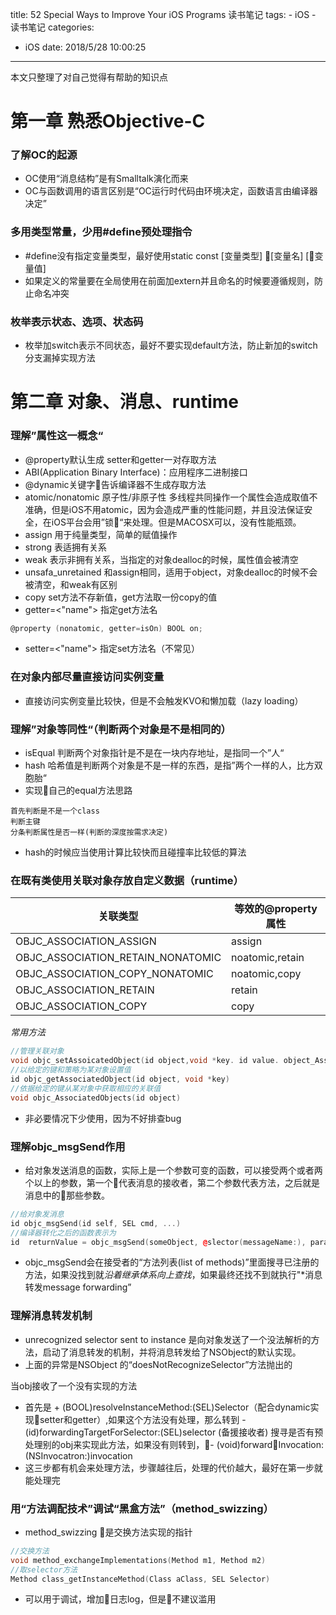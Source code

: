 title: 52 Special Ways to Improve Your iOS Programs 读书笔记
tags:
	- iOS
	- 读书笔记
categories:
- iOS
date: 2018/5/28 10:00:25
---

本文只整理了对自己觉得有帮助的知识点

# 第一章 熟悉Objective-C

### 了解OC的起源 
- OC使用“消息结构”是有Smalltalk演化而来
- OC与函数调用的语言区别是“OC运行时代码由环境决定，函数语言由编译器决定”

### 多用类型常量，少用#define预处理指令
- #define没有指定变量类型，最好使用static const [变量类型] [变量名] [变量值]
- 如果定义的常量要在全局使用在前面加extern并且命名的时候要遵循规则，防止命名冲突

### 枚举表示状态、选项、状态码
- 枚举加switch表示不同状态，最好不要实现default方法，防止新加的switch分支漏掉实现方法


# 第二章 对象、消息、runtime


### 理解”属性这一概念“
- @property默认生成 setter和getter一对存取方法
- ABI(Application Binary Interface)：应用程序二进制接口
- @dynamic关键字告诉编译器不生成存取方法
- atomic/nonatomic 原子性/非原子性 多线程共同操作一个属性会造成取值不准确，但是iOS不用atomic，因为会造成严重的性能问题，并且没法保证安全，在iOS平台会用”锁“来处理。但是MACOSX可以，没有性能瓶颈。
- assign 用于纯量类型，简单的赋值操作
- strong 表适拥有关系
- weak 表示非拥有关系，当指定的对象dealloc的时候，属性值会被清空
- unsafa_unretained  和assign相同，适用于object，对象dealloc的时候不会被清空，和weak有区别
- copy set方法不存新值，get方法取一份copy的值
- getter=<"name"> 指定get方法名
```c
@property (nonatomic, getter=isOn) BOOL on;
```
- setter=<"name"> 指定set方法名（不常见）
<!--more-->
### 在对象内部尽量直接访问实例变量
- 直接访问实例变量比较快，但是不会触发KVO和懒加载（lazy loading）
### 理解”对象等同性“（判断两个对象是不是相同的）
- isEqual 判断两个对象指针是不是在一块内存地址，是指同一个”人“
- hash 哈希值是判断两个对象是不是一样的东西，是指”两个一样的人，比方双胞胎“
- 实现自己的equal方法思路
```
首先判断是不是一个class
判断主键
分条判断属性是否一样(判断的深度按需求决定)
```
- hash的时候应当使用计算比较快而且碰撞率比较低的算法

### 在既有类使用关联对象存放自定义数据（runtime）
|关联类型|等效的@property属性|
|-|-|
|OBJC_ASSOCIATION_ASSIGN|assign|
|OBJC_ASSOCIATION_RETAIN_NONATOMIC|noatomic,retain|
|OBJC_ASSOCIATION_COPY_NONATOMIC|noatomic,copy|
|OBJC_ASSOCIATION_RETAIN|retain|
|OBJC_ASSOCIATION_COPY|copy|

*常用方法*
```C
//管理关联对象
void objc_setAssoicatedObject(id object,void *key. id value. object_AssociationPolicy policy)
//以给定的键和策略为某对象设置值
id objc_getAssociatedObject(id object, void *key)
//依据给定的键从某对象中获取相应的关联值
void objc_AssociatedObjects(id object)
```
- 非必要情况下少使用，因为不好排查bug
### 理解objc_msgSend作用
- 给对象发送消息的函数，实际上是一个参数可变的函数，可以接受两个或者两个以上的参数，第一个代表消息的接收者，第二个参数代表方法，之后就是消息中的那些参数。
```C++
//给对象发消息
id objc_msgSend(id self, SEL cmd, ...)
//编译器转化之后的函数表示为
id  returnValue = objc_msgSend(someObject, @slector(messageName:), parameter);
```

- objc_msgSend会在接受者的“方法列表(list of methods)”里面搜寻已注册的方法，如果没找到就*沿着继承体系向上查找*，如果最终还找不到就执行"*消息转发message forwarding”

### 理解消息转发机制
- unrecognized selector sent to instance 是向对象发送了一个没法解析的方法，启动了消息转发的机制，并将消息转发给了NSObject的默认实现。
- 上面的异常是NSObject 的“doesNotRecognizeSelector”方法抛出的

当obj接收了一个没有实现的方法
- 首先是 + (BOOL)resolveInstanceMethod:(SEL)Selector（配合dynamic实现setter和getter）,如果这个方法没有处理，那么转到 - (id)forwardingTargetForSelector:(SEL)selector (备援接收者) 搜寻是否有预处理别的obj来实现此方法，如果没有则转到，- (void)forwardInvocation:(NSInvocatron:)invocation
- 这三步都有机会来处理方法，步骤越往后，处理的代价越大，最好在第一步就能处理完

### 用“方法调配技术”调试“黑盒方法”（method_swizzing）
- method_swizzing 是交换方法实现的指针
```C++
//交换方法
void method_exchangeImplementations(Method m1, Method m2)
//取selector方法
Method class_getInstanceMethod(Class aClass, SEL Selector)
```
- 可以用于调试，增加日志log，但是不建议滥用

